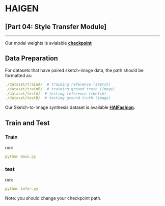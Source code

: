 # HAIGEN 
## [Part 04: Style Transfer Module]

***

Our model weights is avialable [**checkpoint**](https://drive.google.com/drive/folders/1buA1_4TSS8QaUhNH_om4PltAfo4mlFLR)

## Data Preparation
For datasets that have paired sketch-image data, the path should be formatted as:
```yaml
./dataset/trainA/  # training reference (sketch)
./dataset/trainB/  # training ground truth (image)
./dataset/testA/  # testing reference (sketch)
./dataset/testB/  # testing ground truth (image)
```

Our Sketch-to-Image synthesis dataset is available [**HAIFashion**](https://drive.google.com/file/d/1Cy8I92VYnBEgWbpIvLsy5VcYPliJ1PON/view?usp=drive_link).


## Train and Test
### Train
run:
```yaml
python main.py
```

### test
run:
```yaml
python infer.py
```
Note: you should change your checkpoint path.
